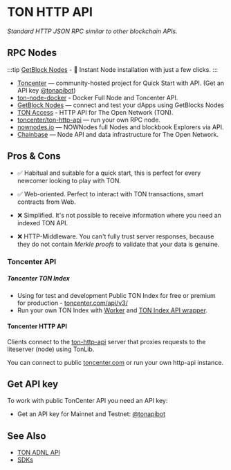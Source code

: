 # TON HTTP API

_Standard HTTP JSON RPC similar to other blockchain APIs._

## RPC Nodes

:::tip
[GetBlock Nodes](https://getblock.io/nodes/ton/) - 🚀 Instant Node installation with just a few clicks.
:::

* [Toncenter](https://toncenter.com/api/v2/) — community-hosted project for Quick Start with API. (Get an API key [@tonapibot](https://t.me/tonapibot))
* [ton-node-docker](https://github.com/fmira21/ton-node-docker) - Docker Full Node and Toncenter API.
* [GetBlock Nodes](https://getblock.io/nodes/ton/) — connect and test your dApps using GetBlocks Nodes
* [TON Access](https://www.orbs.com/ton-access/) - HTTP API for The Open Network (TON).
* [toncenter/ton-http-api](https://github.com/toncenter/ton-http-api) — run your own RPC node. 
* [nownodes.io](https://nownodes.io/nodes) — NOWNodes full Nodes and blockbook Explorers via API.
* [Chainbase](https://chainbase.com/chainNetwork/TON) — Node API and data infrastructure for The Open Network.

## Pros & Cons

- ✅ Habitual and suitable for a quick start, this is perfect for every newcomer looking to play with TON.
- ✅ Web-oriented. Perfect to interact with TON transactions, smart contracts from Web.

- ❌ Simplified. It's not possible to receive information where you need an indexed TON API.
- ❌ HTTP-Middleware. You can't fully trust server responses, because they do not contain _Merkle proofs_ to validate that your data is genuine.


### Toncenter API


##### Toncenter TON Index
- Using for test and development Public TON Index for free or premium for production - [toncenter.com/api/v3/](https://toncenter.com/api/v3/)
- Run your own TON Index with [Worker](https://github.com/toncenter/ton-index-worker/tree/main) and [TON Index API wrapper](https://github.com/toncenter/ton-indexer).

#### Toncenter HTTP API
Clients connect to the [ton-http-api](https://github.com/toncenter/ton-http-api) server that proxies requests to the liteserver (node) using TonLib.

You can connect to public [toncenter.com](https://toncenter.com) or run your own http-api instance.


## Get API key

To work with public TonCenter API you need an API key:

* Get an API key for Mainnet and Testnet: [@tonapibot](https://t.me/tonapibot)

## See Also
* [TON ADNL API](/develop/dapps/apis/adnl)
* [SDKs](/develop/dapps/apis/sdk)

